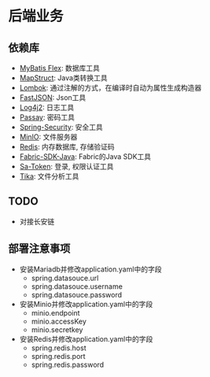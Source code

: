 # 后端业务

## 依赖库
- [MyBatis Flex](https://mybatis-flex.com/): 数据库工具
- [MapStruct](https://mapstruct.org/): Java类转换工具
- [Lombok](https://projectlombok.org/): 通过注解的方式，在编译时自动为属性生成构造器
- [FastJSON](https://github.com/alibaba/fastjson): Json工具
- [Log4j2](https://logging.apache.org/log4j/2.x/): 日志工具
- [Passay](https://www.passay.org/): 密码工具
- [Spring-Security](https://spring.io/projects/spring-security): 安全工具
- [MinIO](https://min.io/): 文件服务器
- [Redis](): 内存数据库, 存储验证码
- [Fabric-SDK-Java](https://github.com/hyperledger/fabric-gateway-java): Fabric的Java SDK工具
- [Sa-Token](https://sa-token.cc/): 登录, 权限认证工具
- [Tika](https://tika.apache.org/): 文件分析工具

## TODO
- 对接长安链

## 部署注意事项
- 安装Mariadb并修改application.yaml中的字段
  - spring.datasouce.url
  - spring.datasouce.username
  - spring.datasouce.password
- 安装Minio并修改application.yaml中的字段
  - minio.endpoint
  - minio.accessKey
  - minio.secretkey
- 安装Redis并修改application.yaml中的字段
  - spring.redis.host
  - spring.redis.port
  - spring.redis.password